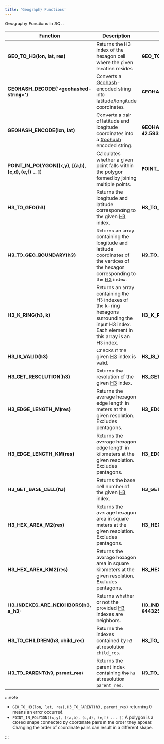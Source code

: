 ```yaml
---
title: 'Geography Functions'
---
```


Geography Functions in SQL.

| Function                                                | Description                                                                                                                   | Example                                                          | Result                          |
|---------------------------------------------------------|-------------------------------------------------------------------------------------------------------------------------------|------------------------------------------------------------------|---------------------------------|
| **GEO_TO_H3(lon, lat, res)**                            | Returns the [H3](https://eng.uber.com/h3/) index of the hexagon cell where the given location resides.                        | **GEO_TO_H3(37.79506683, 55.71290588, 15)**                      | 644325524701193974              |
| **GEOHASH_DECODE('<geohashed-string\>')**               | Converts a [Geohash](https://en.wikipedia.org/wiki/Geohash)-encoded string into latitude/longitude coordinates.               | **GEOHASH_DECODE('ezs42')**                                      | (-5.60302734375,42.60498046875) |
| **GEOHASH_ENCODE(lon, lat)**                            | Converts a pair of latitude and longitude coordinates into a [Geohash](https://en.wikipedia.org/wiki/Geohash)-encoded string. | **GEOHASH_ENCODE(-5.60302734375, 42.593994140625)**              | ezs42d000000                    |
| **POINT_IN_POLYGON((x,y), [(a,b), (c,d), (e,f) ... ])** | Calculates whether a given point falls within the polygon formed by joining multiple points.                                  | **POINT_IN_POLYGON((3., 3.), [(6, 0), (8, 4), (5, 8), (0, 2)])** | 1                               |
| **H3_TO_GEO(h3)**                                       | Returns the longitude and latitude corresponding to the given [H3](https://eng.uber.com/h3/) index.                             | **H3_TO_GEO(644325524701193974)** | (37.79506616830255,55.712902431456676)                               |
| **H3_TO_GEO_BOUNDARY(h3)**                              | Returns an array containing the longitude and latitude coordinates of the vertices of the hexagon corresponding to the [H3](https://eng.uber.com/h3/) index.        | **H3_TO_GEO_BOUNDARY(644325524701193974)**              | [(37.79505811173477,55.712900225355526),(37.79506506997187,55.71289713485416),(37.795073126539855,55.71289934095484),(37.795074224871684,55.71290463755745),(37.79506726663349,55.71290772805916),(37.79505921006456,55.712905521957914)] |
| **H3_K_RING(h3, k)**                                    | Returns an array containing the [H3](https://eng.uber.com/h3/) indexes of the k-ring hexagons surrounding the input H3 index. Each element in this array is an H3 index. | **H3_K_RING(644325524701193974, 1)**             | [644325524701193897,644325524701193899,644325524701193869,644325524701193970,644325524701193968,644325524701193972]                    |
| **H3_IS_VALID(h3)**                                     | Checks if the given [H3](https://eng.uber.com/h3/) index is valid.  | **H3_IS_VALID(644325524701193974)**             | 1                    |
| **H3_GET_RESOLUTION(h3)**                               | Returns the resolution of the given [H3](https://eng.uber.com/h3/) index.  | **H3_GET_RESOLUTION(644325524701193974)**             | 15                    |
| **H3_EDGE_LENGTH_M(res)**                               | Returns the average hexagon edge length in meters at the given resolution. Excludes pentagons.  | **H3_EDGE_LENGTH_M(1)**             | 418676.0055         |
| **H3_EDGE_LENGTH_KM(res)**                              | Returns the average hexagon edge length in  kilometers at the given resolution. Excludes pentagons.   | **H3_EDGE_LENGTH_KM(1)**     | 418.6760055  |
| **H3_GET_BASE_CELL(h3)**                                | Returns the base cell number of the given [H3](https://eng.uber.com/h3/) index.   | **H3_GET_BASE_CELL(644325524701193974)**     |  8  |
| **H3_HEX_AREA_M2(res)**                                 | Returns the average hexagon area in square meters at the given resolution. Excludes pentagons.   | **H3_HEX_AREA_M2(1)**     |  6.097884417941339e11  |
| **H3_HEX_AREA_KM2(res)**                                | Returns the average hexagon area in square kilometers at the given resolution. Excludes pentagons.   | **H3_HEX_AREA_KM2(1)**     |  609788.4417941332  |
| **H3_INDEXES_ARE_NEIGHBORS(h3, a_h3)**                  | Returns whether or not the provided [H3](https://eng.uber.com/h3/) indexes are neighbors.   | **H3_INDEXES_ARE_NEIGHBORS(644325524701193974, 644325524701193897)**     |  1  |
| **H3_TO_CHILDREN(h3, child_res)**                       | Returns the indexes contained by `h3` at resolution `child_res`.      | **H3_TO_CHILDREN(635318325446452991, 14)**     |  [639821925073823431,639821925073823439,639821925073823447,639821925073823455,639821925073823463,639821925073823471,639821925073823479]  |
| **H3_TO_PARENT(h3, parent_res)**                        | Returns the parent index containing the `h3` at resolution `parent_res`.      | **H3_TO_PARENT(635318325446452991, 12)**     |  630814725819082751  |

:::note

- `GEO_TO_H3(lon, lat, res)`, `H3_TO_PARENT(h3, parent_res)` returning 0 means an error occurred.
- `POINT_IN_POLYGON((x,y), [(a,b), (c,d), (e,f) ... ])` A polygon is a closed shape connected by coordinate pairs in the order they appear. Changing the order of coordinate pairs can result in a different shape.

:::
